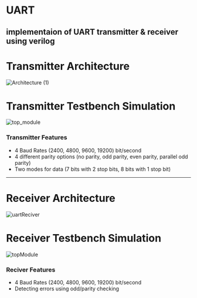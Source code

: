 # UART
## implementaion of UART transmitter & receiver using verilog

# Transmitter Architecture

![Architecture (1)](https://user-images.githubusercontent.com/32411364/184368156-fef717d7-9a34-4214-93ca-485cb9c555f7.png)

# Transmitter Testbench Simulation 

![top_module](https://user-images.githubusercontent.com/32411364/184368352-e7f8750c-ee09-4de1-989b-9199bdbbfc9a.JPG)

### Transmitter Features

- 4 Baud Rates (2400, 4800, 9600, 19200) bit/second 
- 4 different parity options (no parity, odd parity, even parity, parallel odd parity)
- Two modes for data (7 bits with 2 stop bits, 8 bits with 1 stop bit)

***

# Receiver Architecture

![uartReciver](https://user-images.githubusercontent.com/32411364/186517384-0be894b8-45b4-440d-84bf-ce2f00dbd532.png)

# Receiver Testbench Simulation 

![topModule](https://user-images.githubusercontent.com/32411364/186517450-ae63ca16-44ce-4892-ae88-e7cabcff486f.PNG)

### Reciver Features

- 4 Baud Rates (2400, 4800, 9600, 19200) bit/second 
- Detecting errors using odd/parity checking
